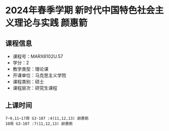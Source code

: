 # 2024年春季学期 新时代中国特色社会主义理论与实践 颜惠箭






## 课程信息

- 课程号：MARX6102U.57
- 学分：2
- 教学类型：理论课
- 开课单位：马克思主义学院
- 课程类别：硕士
- 课程层次：研究生课程

## 上课时间

```
7~9,11~17周 G3-107 :4(11,12,13) 颜惠箭
10周 G3-107 :7(11,12,13) 颜惠箭
```

